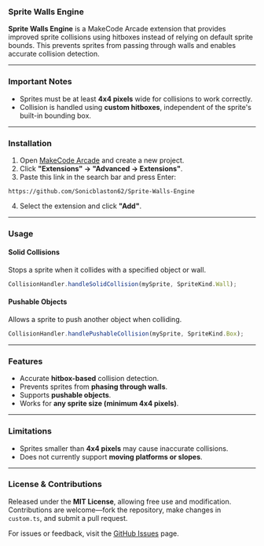 ### **Sprite Walls Engine**  

**Sprite Walls Engine** is a MakeCode Arcade extension that provides improved sprite collisions using hitboxes instead of relying on default sprite bounds. This prevents sprites from passing through walls and enables accurate collision detection.  

---

### **Important Notes**  
- Sprites must be at least **4x4 pixels** wide for collisions to work correctly.  
- Collision is handled using **custom hitboxes**, independent of the sprite's built-in bounding box.  

---

### **Installation**  
1. Open [MakeCode Arcade](https://arcade.makecode.com/) and create a new project.  
2. Click **"Extensions" → "Advanced → Extensions"**.  
3. Paste this link in the search bar and press Enter:  
```
https://github.com/Sonicblaston62/Sprite-Walls-Engine
```
4. Select the extension and click **"Add"**.  

---

### **Usage**  
#### **Solid Collisions**  
Stops a sprite when it collides with a specified object or wall.  
```typescript
CollisionHandler.handleSolidCollision(mySprite, SpriteKind.Wall);
```
#### **Pushable Objects**  
Allows a sprite to push another object when colliding.  
```typescript
CollisionHandler.handlePushableCollision(mySprite, SpriteKind.Box);
```

---

### **Features**  
- Accurate **hitbox-based** collision detection.  
- Prevents sprites from **phasing through walls**.  
- Supports **pushable objects**.  
- Works for **any sprite size (minimum 4x4 pixels)**.  

---

### **Limitations**  
- Sprites smaller than **4x4 pixels** may cause inaccurate collisions.  
- Does not currently support **moving platforms or slopes**.  

---

### **License & Contributions**  
Released under the **MIT License**, allowing free use and modification. Contributions are welcome—fork the repository, make changes in `custom.ts`, and submit a pull request.  

For issues or feedback, visit the [GitHub Issues](https://github.com/Sonicblaston62/Sprite-Walls-Engine/issues) page.
